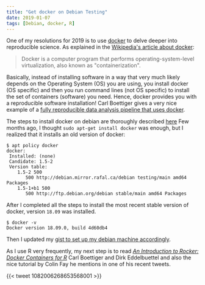 ```yaml
---
title: "Get docker on Debian Testing"
date: 2019-01-07
tags: [Debian, docker, R]
---
```


One of my resolutions for 2019 is to use [docker](https://www.docker.com/)
to delve deeper into reproducible science.
As explained in the [Wikipedia's article about docker](https://en.wikipedia.org/wiki/Docker_(software)):

> Docker is a computer program that performs operating-system-level virtualization, also known as "containerization".


Basically, instead of installing software in a way that very much likely depends on the Operating System (OS) you are using, you install docker (OS specific) and then you run command lines (not OS specific) to install the set of containers (software) you need. Hence, docker provides you with a reproducible software installation! Carl Boettiger gives a very nice example of a [fully reproducible data analysis pipeline that uses docker](https://github.com/cboettig/noise-phenomena).

The steps to install docker on debian are thoroughly described [here](https://docs.docker.com/install/linux/docker-ce/debian/)
Few months ago, I thought `sudo apt-get install docker` was enough, but I realized that it installs an old version of docker:

```
$ apt policy docker
docker:
 Installed: (none)
 Candidate: 1.5-2
 Version table:
    1.5-2 500
       500 http://debian.mirror.rafal.ca/debian testing/main amd64 Packages
    1.5-1+b1 500
       500 http://ftp.debian.org/debian stable/main amd64 Packages
```

After I completed all the steps to install the most recent stable version of
docker, version `18.09` was installed.

```
$ docker -v
Docker version 18.09.0, build 4d60db4
```

Then I updated my [gist to set up my debian machine accordingly](https://gist.github.com/KevCaz/29536740b9150383a9d543ec1be96103#file-installdebian-sh-L97).

As I use R very frequently, my next step is to read [*An Introduction to Rocker: Docker Containers for R*](https://journal.r-project.org/archive/2017/RJ-2017-065/index.html)
Carl Boettiger and Dirk Eddelbuettel and also the nice tutorial by Colin Fay he mentions in one of his recent tweets.

{{< tweet 1082006268653568001 >}}
